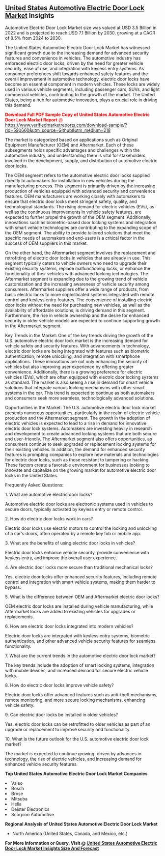 <h2><a href="https://www.verifiedmarketreports.com/download-sample/?rid=590660&amp;utm_source=Github&amp;utm_medium=218" target="_blank">United States Automotive Electric Door Lock Market</a> Insights</h2><p>Automotive Electric Door Lock Market size was valued at USD 3.5 Billion in 2022 and is projected to reach USD 7.1 Billion by 2030, growing at a CAGR of 8.5% from 2024 to 2030.</p><p> <p>The United States Automotive Electric Door Lock Market has witnessed significant growth due to the increasing demand for advanced security features and convenience in vehicles. The automotive industry has embraced electric door locks, driven by the need for greater vehicle security, ease of use, and integration with keyless entry systems. As consumer preferences shift towards enhanced safety features and the overall improvement in automotive technology, electric door locks have become an essential component in modern vehicles. These locks are widely used in various vehicle segments, including passenger cars, SUVs, and light commercial vehicles, contributing to the growth of the market. The United States, being a hub for automotive innovation, plays a crucial role in driving this demand. <p><span class=""><span style="color: #ff0000;"><strong>Download Full PDF Sample Copy of United States Automotive Electric Door Lock Market Report</strong> @ </span><a href="https://www.verifiedmarketreports.com/download-sample/?rid=590660&amp;utm_source=Github&amp;utm_medium=218" target="_blank">https://www.verifiedmarketreports.com/download-sample/?rid=590660&amp;utm_source=Github&amp;utm_medium=218</a></span></p> The market is categorized based on applications such as Original Equipment Manufacturer (OEM) and Aftermarket. Each of these subsegments holds specific advantages and challenges within the automotive industry, and understanding them is vital for stakeholders involved in the development, supply, and distribution of automotive electric door locks. <p>The OEM segment refers to the automotive electric door locks supplied directly to automakers for installation in new vehicles during the manufacturing process. This segment is primarily driven by the increasing production of vehicles equipped with advanced security and convenience features. OEM manufacturers are working closely with automakers to ensure that electric door locks meet stringent safety, quality, and technological standards. The rising demand for electric vehicles (EVs), as well as the continuous improvements in vehicle safety features, are expected to further propel the growth of the OEM segment. Additionally, innovations such as biometric-based door locking systems and integration with smart vehicle technologies are contributing to the expanding scope of the OEM segment. The ability to provide tailored solutions that meet the specific needs of automakers and end-users is a critical factor in the success of OEM suppliers in this market. <p>On the other hand, the Aftermarket segment involves the replacement and retrofitting of electric door locks in vehicles that are already in use. This segment typically caters to vehicle owners who need to upgrade their existing security systems, replace malfunctioning locks, or enhance the functionality of their vehicles with advanced locking technologies. The Aftermarket segment is expanding due to the growing trend of vehicle customization and the increasing awareness of vehicle security among consumers. Aftermarket suppliers offer a wide range of products, from basic electric locks to more sophisticated systems integrated with remote control and keyless entry features. The convenience of installing electric door locks without the need for purchasing new vehicles, as well as the availability of affordable solutions, is driving demand in this segment. Furthermore, the rise in vehicle ownership and the desire for enhanced security in older vehicle models are expected to continue supporting growth in the Aftermarket segment. <p>Key Trends in the Market: One of the key trends driving the growth of the U.S. automotive electric door lock market is the increasing demand for vehicle safety and security features. With advancements in technology, electric door locks are being integrated with features such as biometric authentication, remote unlocking, and integration with smartphone applications. These innovations are not only enhancing the security of vehicles but also improving user experience by offering greater convenience. Additionally, there is a growing preference for electric vehicles (EVs), which are often equipped with electric door locking systems as standard. The market is also seeing a rise in demand for smart vehicle solutions that integrate various locking mechanisms with other smart systems in the car. This trend is expected to continue as both automakers and consumers seek more seamless, technologically advanced solutions. <p>Opportunities in the Market: The U.S. automotive electric door lock market presents numerous opportunities, particularly in the realm of electric vehicle production and the Aftermarket segment. The growth in the adoption of electric vehicles is expected to lead to a rise in demand for innovative electric door lock systems. Automakers are investing heavily in research and development to create advanced locking systems that are both secure and user-friendly. The Aftermarket segment also offers opportunities, as consumers continue to seek upgraded or replacement locking systems for their existing vehicles. In addition, the demand for enhanced security features is prompting companies to explore new materials and technologies for electric door locks, such as those resistant to tampering or hacking. These factors create a favorable environment for businesses looking to innovate and capitalize on the growing market for automotive electric door locks in the United States. <p>Frequently Asked Questions: <p>1. What are automotive electric door locks? <p>Automotive electric door locks are electronic systems used in vehicles to secure doors, typically activated by keyless entry or remote control. <p>2. How do electric door locks work in cars? <p>Electric door locks use electric motors to control the locking and unlocking of a car's doors, often operated by a remote key fob or mobile app. <p>3. What are the benefits of using electric door locks in vehicles? <p>Electric door locks enhance vehicle security, provide convenience with keyless entry, and improve the overall user experience. <p>4. Are electric door locks more secure than traditional mechanical locks? <p>Yes, electric door locks offer enhanced security features, including remote control and integration with smart vehicle systems, making them harder to bypass. <p>5. What is the difference between OEM and Aftermarket electric door locks? <p>OEM electric door locks are installed during vehicle manufacturing, while Aftermarket locks are added to existing vehicles for upgrades or replacements. <p>6. How are electric door locks integrated into modern vehicles? <p>Electric door locks are integrated with keyless entry systems, biometric authentication, and other advanced vehicle security features for seamless functionality. <p>7. What are the current trends in the automotive electric door lock market? <p>The key trends include the adoption of smart locking systems, integration with mobile devices, and increased demand for secure electric vehicle locks. <p>8. How do electric door locks improve vehicle safety? <p>Electric door locks offer advanced features such as anti-theft mechanisms, remote monitoring, and more secure locking mechanisms, enhancing vehicle safety. <p>9. Can electric door locks be installed in older vehicles? <p>Yes, electric door locks can be retrofitted to older vehicles as part of an upgrade or replacement to improve security and functionality. <p>10. What is the future outlook for the U.S. automotive electric door lock market? <p>The market is expected to continue growing, driven by advances in technology, the rise of electric vehicles, and increasing demand for enhanced vehicle security features. </p><p><strong>Top United States Automotive Electric Door Lock Market Companies</strong></p><div data-test-id=""><p><li>Valeo</li><li> Bosch</li><li> Brose</li><li> Mitsuba</li><li> Hella</li><li> Deister Electronics</li><li> Scorpion Automotive</li></p><div><strong>Regional Analysis of&nbsp;United States Automotive Electric Door Lock Market</strong></div><ul><li dir="ltr"><p dir="ltr">North America&nbsp;(United States, Canada, and Mexico, etc.)</p></li></ul><p><strong>For More Information or Query, Visit @&nbsp;</strong><strong><a href="https://www.verifiedmarketreports.com/product/automotive-electric-door-lock-market/?utm_source=Github&amp;utm_medium=218" target="_blank">United States Automotive Electric Door Lock Market Insights Size And Forecast</a></strong></p></div>
